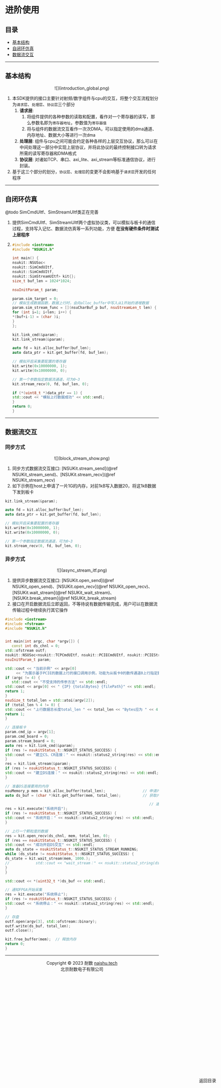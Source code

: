 # 进阶使用

<div style="position: fixed; top: 90%; left: 90%">
<a href="#目录" style="text-decoration: none">返回目录</a>
</div>

<span id="目录"></span>

## 目录
* <a href="#基本结构">基本结构</a>
* <a href="#自闭环仿真">自闭环仿真</a>
* <a href="#数据流交互">数据流交互</a>

---
<span id="基本结构"></span>

## 基本结构

<center>![](introduction_global.png)</center>

1. 本SDK提供的接口主要针对射频/数字组件与cpu的交互，将整个交互流程划分为`请求层`、`处理层`、`协议层`三个部分
   1. **请求层**:
      1. 将组件提供的各种参数的读取和配置，看作对一个寄存器的读写，那么参数名即为`寄存器地址`，参数值为`寄存器值`
      2. 将与组件的数据流交互看作一次次DMA，可以指定使用的dma通道、内存地址、数据大小等进行一次dma
   2. **处理层**: 组件与cpu之间可能会约定各种各样的上层交互协议，那么可以在中间处理这一部分中实现上层协议，并将此协议的最终控制接口转为请求所需的读写寄存器和DMA格式
   3. **协议层**: 对诸如TCP、串口、axi_lite、axi_stream等标准通信协议，进行封装。
2. 基于这三个部分的划分，`协议层`、`处理层`的变更不会影响基于`请求层`开发的任何程序

---

<span id="自闭环仿真"></span>

## 自闭环仿真

@todo SimCmdUItf、SimStreamUItf类正在完善

1. 提供SimCmdUItf、SimStreamUItf两个虚拟协议类，可以模拟与板卡的通信过程，支持写入记忆、数据流仿真等一系列功能，方便 **在没有硬件条件时测试上层程序** 
2. 
   ```cpp
   #include <iostream>
   #include "NSUKit.h"
   
   int main() {
   nsukit::NSUSoc<
   nsukit::SimCmdUItf,
   nsukit::SimCmdUItf,
   nsukit::SimStreamUItf> kit{};
   size_t buf_len = 1024*1024;
   
   nsuInitParam_t param;
   
   param.sim_target = 0;
   // 模拟生成数据函数，数据上行时，会向alloc_buffer中写入从1开始的递增数据
   param.sim_stream_func = [](nsuCharBuf_p buf, nsuStreamLen_t len) {
   for (int i=1; i<len; i++) {
   *(buf+i-1) = (char )i;
   }
   };
   
   kit.link_cmd(&param);
   kit.link_stream(&param);
   
   auto fd = kit.alloc_buffer(buf_len);
   auto data_ptr = kit.get_buffer(fd, buf_len);
   
   // 模拟开启采集要配置的寄存器
   kit.write(0x10000000, 1);
   kit.write(0x10000000, 0);
   
   // 第一个参数指定数据流通道，可为0~3
   kit.stream_recv(0, fd, buf_len, 0);
   
   if (*(uint8_t *)data_ptr == 1) {
   std::cout << "模拟上行数据成功" << std::endl;
   }
   return 0;
   }
   ```

---

<span id="数据流交互"></span>

## 数据流交互

### 同步方式
<center>![](block_stream_show.png)</center>

1. 同步方式数据流交互接口: [NSUKit.stream_send](@ref NSUKit_stream_send)、[NSUKit.stream_recv](@ref NSUKit_stream_recv)
2. 如下示例在host上申请了一片1G的内存，对前1kB写入数据20，将这1kB数据下发到板卡

```cpp
kit.link_stream(&param);

auto fd = kit.alloc_buffer(buf_len);
auto data_ptr = kit.get_buffer(fd, buf_len);

// 模拟开启采集要配置的寄存器
kit.write(0x10000000, 1);
kit.write(0x10000000, 0);

// 第一个参数指定数据流通道，可为0~3
kit.stream_recv(0, fd, buf_len, 0);
```

### 异步方式
<center>![](async_stream_itf.png)</center>

1. 提供异步数据流交互接口: [NSUKit.open_send](@ref NSUKit_open_send)、[NSUKit.open_recv](@ref NSUKit_open_recv)、[NSUKit.wait_stream](@ref NSUKit_wait_stream)、[NSUKit.break_stream](@ref NSUKit_break_stream)
2. 接口在开启数据流后立即返回，不等待说有数据传输完成，用户可以在数据流传输过程中继续执行其它操作

```cpp
#include <iostream>
#include <fstream>
#include "NSUKit.h"


int main(int argc, char *argv[]) {
   const int ds_chnl = 0;
std::ofstream outf;
nsukit::NSUSoc<nsukit::TCPCmdUItf, nsukit::PCIECmdUItf, nsukit::PCIEStreamUItf> kit{};
nsuInitParam_t param;

std::cout << "当前示例" << argv[0]
     << "为展示基于PCIE的数据上行的接口调用示例，功能为从板卡0的数传通道0上行指定数量的数据并写入文件" << std::endl;
if (argc != 4) {
   std::cout << "不受支持的传参方法" << std::endl;
std::cout << argv[0] << " {IP} {totalBytes} {filePath}" << std::endl;
return 1;
}
nsuSize_t total_len = std::atoi(argv[2]);
if (total_len % 4 != 0) {
std::cout << "上行数据总长度total_len " << total_len << "Bytes应为 " << 4 << "Bytes的整倍数" << std::endl;
return 1;
}

// 连接板卡
param.cmd_ip = argv[1];
param.cmd_board = 0;
param.stream_board = 0;
auto res = kit.link_cmd(&param);
if (res != nsukitStatus_t::NSUKIT_STATUS_SUCCESS) {
std::cout << "建立CS、CR连接：" << nsukit::status2_string(res) << std::endl;
}
res = kit.link_stream(&param);
if (res != nsukitStatus_t::NSUKIT_STATUS_SUCCESS) {
std::cout << "建立DS连接：" << nsukit::status2_string(res) << std::endl;
}

// 准备DS连接要用的内存
nsuMemory_p mem = kit.alloc_buffer(total_len);                 // 申请内存
auto ds_buf = (char *)kit.get_buffer(mem, total_len);          // 获取内存首指针

                                                                  // 通知FPGA开始采集
res = kit.execute("系统开启");
if (res != nsukitStatus_t::NSUKIT_STATUS_SUCCESS) {
std::cout << "系统开启：" << nsukit::status2_string(res) << std::endl;
}

// 上行一个颗粒度的数据
res = kit.open_recv(ds_chnl, mem, total_len, 0);
if (res == nsukitStatus_t::NSUKIT_STATUS_SUCCESS) {
std::cout << "成功开启DS交互" << std::endl;
auto ds_state = nsukitStatus_t::NSUKIT_STATUS_STREAM_RUNNING;
while (ds_state != nsukitStatus_t::NSUKIT_STATUS_SUCCESS) {
ds_state = kit.wait_stream(mem, 1000.);
//            std::cout << "wait_stream：" << nsukit::status2_string(ds_state) << std::endl;
}
}

std::cout << *(uint32_t *)ds_buf << std::endl;

// 通知FPGA开始采集
res = kit.execute("系统停止");
if (res != nsukitStatus_t::NSUKIT_STATUS_SUCCESS) {
std::cout << "系统停止：" << nsukit::status2_string(res) << std::endl;
}

// 存盘
outf.open(argv[3], std::ofstream::binary);
outf.write(ds_buf, total_len);
outf.close();

kit.free_buffer(mem);  // 释放内存
return 0;
}

```

---


<center>Copyright © 2023 耐数 <a href="http://naishu.tech/" target="_blank">naishu.tech</a></center>
<center>北京耐数电子有限公司</center>